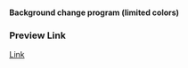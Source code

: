 #### Background change program (limited colors)

### Preview Link

[Link](https://varunuk09.github.io/Js-projects/project2/main.html)
